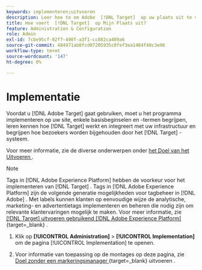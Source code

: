 ```yaml
---
keywords: implementeren;uitvoeren
description: Leer hoe te om Adobe  [!DNL Target]  op uw plaats uit te voeren. Stel uw algemene instellingen, implementatiemethode (AEP Web SDK of at.js) en meer in.
title: Hoe voert  [!DNL Target]  op Mijn Plaats uit?
feature: Administration & Configuration
role: Admin
exl-id: 7cbe95cf-82f7-490f-a3f1-cc882ca489a6
source-git-commit: 484971ab0fcd07205935c0fef3ea1484f40c3e96
workflow-type: tm+mt
source-wordcount: '147'
ht-degree: 0%

---
```


# Implementatie

Voordat u [!DNL Adobe Target] gaat gebruiken, moet u het programma implementeren op uw site, enkele basisbeginselen en -termen begrijpen, leren kennen hoe [!DNL Target] werkt en integreert met uw infrastructuur en begrijpen hoe bezoekers worden bijgehouden door het [!DNL Target] -systeem.

Voor meer informatie, zie de diverse onderwerpen onder [ het Doel van het Uitvoeren ](/help/main/c-implementing-target/implementing-target.md).

>[!NOTE]
>
>Tags in [!DNL Adobe Experience Platform] hebben de voorkeur voor het implementeren van [!DNL Target] . Tags in [!DNL Adobe Experience Platform] zijn de volgende generatie mogelijkheden voor tagbeheer in [!DNL Adobe] . Met labels kunnen klanten op eenvoudige wijze de analytische, marketing- en advertentietags implementeren en beheren die nodig zijn om relevante klantervaringen mogelijk te maken. Voor meer informatie, zie [  [!DNL Target]  uitvoeren gebruikend  [!DNL Adobe Experience Platform] ](https://experienceleague.adobe.com/docs/target-dev/developer/client-side/at-js-implementation/deploy-at-js/implement-target-using-adobe-launch.html?lang=nl-NL){target=_blank} .

1. Klik op **[!UICONTROL Administration]** > **[!UICONTROL Implementation]** om de pagina [!UICONTROL Implementation] te openen.

1. Voor informatie van toepassing op de montages op deze pagina, zie [ Doel zonder een markeringsmanager ](https://experienceleague.adobe.com/docs/target-dev/developer/client-side/at-js-implementation/deploy-at-js/implement-target-without-a-tag-manager.html?lang=nl-NL){target=_blank} uitvoeren .
